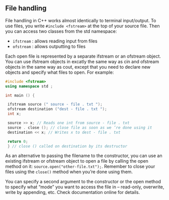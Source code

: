## File handling

File handling in C++ works almost identically to terminal input/output. To use files, you
write `#include <fstream>` at the top of your source file. Then you can access two classes
from the std namespace:
- `ifstream` : allows reading input from files
- `ofstream` : allows outputting to files

Each open file is represented by a separate ifstream or an ofstream object. You can use
ifstream objects in excatly the same way as cin and ofstream objects in the same way as
cout, except that you need to declare new objects and specify what files to open.
For example:
```cpp
#include <fstream>
using namespace std ;

int main () {

 ifstream source (" source - file . txt ");
 ofstream destination ("dest - file . txt ");
 int x;

 source >> x; // Reads one int from source - file . txt
 source . close (); // close file as soon as we ’re done using it
 destination << x; // Writes x to dest - file . txt

 return 0;
 } // close () called on destination by its destructor
```
As an alternative to passing the filename to the constructor, you can use an existing ifstream
or ofstream object to open a file by calling the open method on it: `source.open("other-file.txt");`.
Remember to close your files using the `close()` method when you’re done using them.

You can specify a second argument to the constructor or the open method to specify what
“mode” you want to access the file in – read-only, overwrite, write by appending, etc. Check
documentation online for details.
